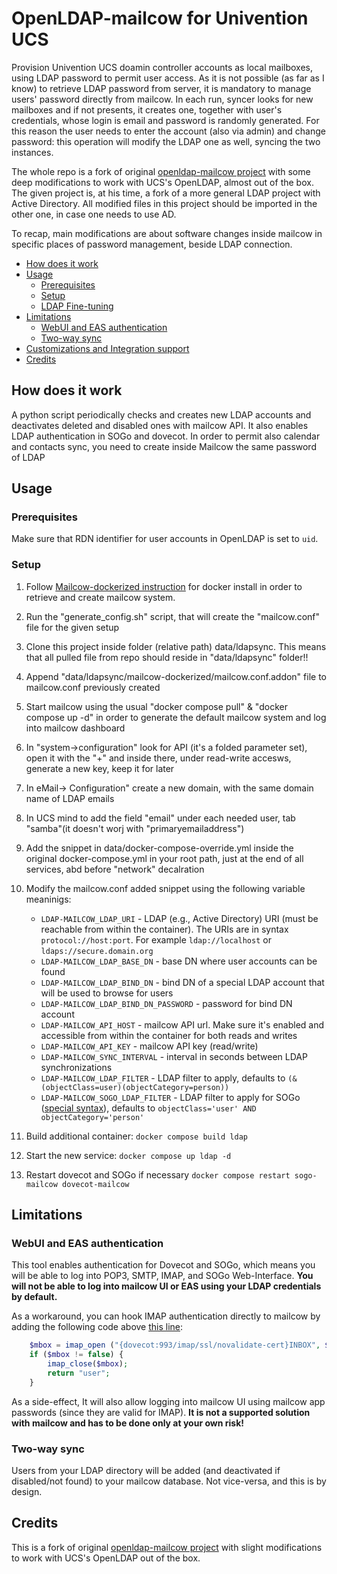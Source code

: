 # OpenLDAP-mailcow for Univention UCS 

Provision Univention UCS doamin controller accounts as local mailboxes, using LDAP password to permit user access. As it is not possible (as far as I know) to retrieve LDAP password from server, it is mandatory to manage users' password directly from mailcow. In each run, syncer looks for new mailboxes and if not presents, it creates one, together with user's credentials, whose login is email and password is randomly generated. For this reason the user needs to enter the account (also via admin) and change password: this operation will modify the LDAP one as well, syncing the two instances.

The whole repo is a fork of original [openldap-mailcow project](https://github.com/nextBOSS-Capabilities/openldap-mailcow) with some deep modifications to work with UCS's OpenLDAP, almost out of the box. The given project is, at his time, a fork of a more general LDAP project with Active Directory. All modified files in this project should be imported in the other one, in case one needs to use AD.

To recap, main modifications are about software changes inside mailcow in specific places of password management, beside LDAP connection.

* [How does it work](#how-does-it-work)
* [Usage](#usage)
  * [Prerequisites](#prerequisites)
  * [Setup](#setup)
  * [LDAP Fine-tuning](#ldap-fine-tuning)
* [Limitations](#limitations)
  * [WebUI and EAS authentication](#webui-and-eas-authentication)
  * [Two-way sync](#two-way-sync)
* [Customizations and Integration support](#customizations-and-integration-support)
* [Credits](#credits)

## How does it work

A python script periodically checks and creates new LDAP accounts and deactivates deleted and disabled ones with mailcow API. It also enables LDAP authentication in SOGo and dovecot. In order to permit also calendar and contacts sync, you need to create inside Mailcow the same password of LDAP

## Usage

### Prerequisites
Make sure that RDN identifier for user accounts in OpenLDAP is set to `uid`.

### Setup
1. Follow [Mailcow-dockerized instruction](https://github.com/mailcow/mailcow-dockerized) for docker install in order to retrieve and create mailcow system.
2. Run the "generate_config.sh" script, that will create the "mailcow.conf" file for the given setup
3. Clone this project inside folder (relative path) data/ldapsync. This means that all pulled file from repo should reside in "data/ldapsync" folder!!
4. Append "data/ldapsync/mailcow-dockerized/mailcow.conf.addon" file to mailcow.conf previously created
5. Start mailcow using the usual "docker compose pull" & "docker compose up -d" in order to generate the default mailcow system and log into mailcow dashboard
6. In "system->configuration" look for API (it's a folded parameter set), open it with the "+" and inside there, under read-write accesws, generate a new key, keep it for later
7. In eMail-> Configuration" create a new domain, with the same domain name of LDAP emails
8. In UCS mind to add the field "email" under each needed user, tab "samba"(it doesn't worj with "primaryemailaddress")
9. Add the snippet in data/docker-compose-override.yml inside the original docker-compose.yml in your root path, just at the end of all services, abd before "network" decalration
10. Modify the mailcow.conf added snippet using the following variable meaninigs:

    * `LDAP-MAILCOW_LDAP_URI` - LDAP (e.g., Active Directory) URI (must be reachable from within the container). The URIs are in syntax `protocol://host:port`. For example `ldap://localhost` or `ldaps://secure.domain.org`
    * `LDAP-MAILCOW_LDAP_BASE_DN` - base DN where user accounts can be found
    * `LDAP-MAILCOW_LDAP_BIND_DN` - bind DN of a special LDAP account that will be used to browse for users
    * `LDAP-MAILCOW_LDAP_BIND_DN_PASSWORD` - password for bind DN account
    * `LDAP-MAILCOW_API_HOST` - mailcow API url. Make sure it's enabled and accessible from within the container for both reads and writes
    * `LDAP-MAILCOW_API_KEY` - mailcow API key (read/write)
    * `LDAP-MAILCOW_SYNC_INTERVAL` - interval in seconds between LDAP synchronizations
    * `LDAP-MAILCOW_LDAP_FILTER` - LDAP filter to apply, defaults to `(&(objectClass=user)(objectCategory=person))`
    * `LDAP-MAILCOW_SOGO_LDAP_FILTER` - LDAP filter to apply for SOGo ([special syntax](https://sogo.nu/files/docs/SOGoInstallationGuide.html#_authentication_using_ldap)), defaults to `objectClass='user' AND objectCategory='person'`

11. Build additional container: `docker compose build ldap`
12. Start the new service: `docker compose up ldap -d`
13. Restart dovecot and SOGo if necessary `docker compose restart sogo-mailcow dovecot-mailcow`

## Limitations

### WebUI and EAS authentication

This tool enables authentication for Dovecot and SOGo, which means you will be able to log into POP3, SMTP, IMAP, and SOGo Web-Interface. **You will not be able to log into mailcow UI or EAS using your LDAP credentials by default.**

As a workaround, you can hook IMAP authentication directly to mailcow by adding the following code above [this line](https://github.com/mailcow/mailcow-dockerized/blob/48b74d77a0c39bcb3399ce6603e1ad424f01fc3e/data/web/inc/functions.inc.php#L608):

```php
    $mbox = imap_open ("{dovecot:993/imap/ssl/novalidate-cert}INBOX", $user, $pass);
    if ($mbox != false) {
        imap_close($mbox);
        return "user";
    }
```

As a side-effect, It will also allow logging into mailcow UI using mailcow app passwords (since they are valid for IMAP). **It is not a supported solution with mailcow and has to be done only at your own risk!**

### Two-way sync

Users from your LDAP directory will be added (and deactivated if disabled/not found) to your mailcow database. Not vice-versa, and this is by design.


## Credits
This is a fork of original [openldap-mailcow project](https://github.com/nextBOSS-Capabilities/openldap-mailcow) with slight modifications to work with UCS's OpenLDAP out of the box.

